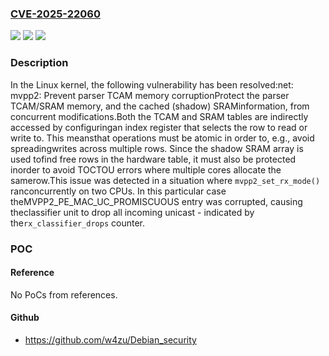 ### [CVE-2025-22060](https://cve.mitre.org/cgi-bin/cvename.cgi?name=CVE-2025-22060)
![](https://img.shields.io/static/v1?label=Product&message=Linux&color=blue)
![](https://img.shields.io/static/v1?label=Version&message=3f518509dedc99f0b755d2ce68d24f610e3a005a%3C%20e3711163d14d02af9005e4cdad30899c565f13fb%20&color=brighgreen)
![](https://img.shields.io/static/v1?label=Vulnerability&message=n%2Fa&color=brighgreen)

### Description

In the Linux kernel, the following vulnerability has been resolved:net: mvpp2: Prevent parser TCAM memory corruptionProtect the parser TCAM/SRAM memory, and the cached (shadow) SRAMinformation, from concurrent modifications.Both the TCAM and SRAM tables are indirectly accessed by configuringan index register that selects the row to read or write to. This meansthat operations must be atomic in order to, e.g., avoid spreadingwrites across multiple rows. Since the shadow SRAM array is used tofind free rows in the hardware table, it must also be protected inorder to avoid TOCTOU errors where multiple cores allocate the samerow.This issue was detected in a situation where `mvpp2_set_rx_mode()` ranconcurrently on two CPUs. In this particular case theMVPP2_PE_MAC_UC_PROMISCUOUS entry was corrupted, causing theclassifier unit to drop all incoming unicast - indicated by the`rx_classifier_drops` counter.

### POC

#### Reference
No PoCs from references.

#### Github
- https://github.com/w4zu/Debian_security

